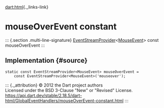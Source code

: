 [dart:html](../../dart-html/dart-html-library){._links-link}

mouseOverEvent constant
=======================

::: {.section .multi-line-signature}
[EventStreamProvider](../eventstreamprovider-class)\<[MouseEvent](../mouseevent-class)\>
const mouseOverEvent
:::

Implementation {#source}
--------------

``` {.language-dart data-language="dart"}
static const EventStreamProvider<MouseEvent> mouseOverEvent =
    const EventStreamProvider<MouseEvent>('mouseover');
```

::: {._attribution}
© 2012 the Dart project authors\
Licensed under the BSD 3-Clause \"New\" or \"Revised\" License.\
<https://api.dart.dev/stable/2.18.5/dart-html/GlobalEventHandlers/mouseOverEvent-constant.html>
:::
